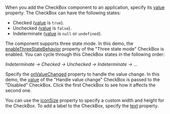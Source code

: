 When you add the CheckBox component to an application, specify its [value](/Documentation/ApiReference/UI_Components/dxCheckBox/Configuration/#value) property. The CheckBox can have the following states: 

- Checked ([value](/Documentation/ApiReference/UI_Components/dxCheckBox/Configuration/#value) is `true`).
- Unchecked ([value](/Documentation/ApiReference/UI_Components/dxCheckBox/Configuration/#value) is `false`).
- Indeterminate ([value](/Documentation/ApiReference/UI_Components/dxCheckBox/Configuration/#value) is `null` or `undefined`).

The component supports three state mode. In this demo, the [enableThreeStateBehavior](/Documentation/ApiReference/UI_Components/dxCheckBox/Configuration/#enableThreeStateBehavior) property of the "Three state mode" CheckBox is enabled. You can cycle through this CheckBox states in the following order:

*Indeterminate → Checked → Unchecked → Indeterminate →  ...*

Specify the [onValueChanged](/Documentation/ApiReference/UI_Components/dxCheckBox/Configuration/#onValueChanged) property to handle the value change. In this demo, the [value](/Documentation/ApiReference/UI_Components/dxCheckBox/Configuration/#value) of the "Handle value change" CheckBox is passed to the "Disabled" CheckBox. Click the first CheckBox to see how it affects the second one.

You can use the [iconSize](/Documentation/ApiReference/UI_Components/dxCheckBox/Configuration/#iconSize) property to specify a custom width and height for the CheckBox. To add a label to the CheckBox, specify the [text](/Documentation/ApiReference/UI_Components/dxCheckBox/Configuration/#text) property.

